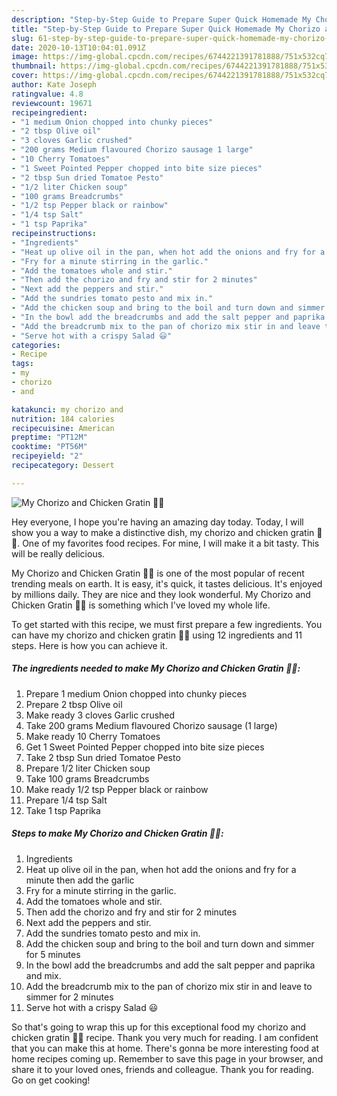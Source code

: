 ```yaml
---
description: "Step-by-Step Guide to Prepare Super Quick Homemade My Chorizo and Chicken Gratin 💜💚"
title: "Step-by-Step Guide to Prepare Super Quick Homemade My Chorizo and Chicken Gratin 💜💚"
slug: 61-step-by-step-guide-to-prepare-super-quick-homemade-my-chorizo-and-chicken-gratin
date: 2020-10-13T10:04:01.091Z
image: https://img-global.cpcdn.com/recipes/6744221391781888/751x532cq70/my-chorizo-and-chicken-gratin-💜💚-recipe-main-photo.jpg
thumbnail: https://img-global.cpcdn.com/recipes/6744221391781888/751x532cq70/my-chorizo-and-chicken-gratin-💜💚-recipe-main-photo.jpg
cover: https://img-global.cpcdn.com/recipes/6744221391781888/751x532cq70/my-chorizo-and-chicken-gratin-💜💚-recipe-main-photo.jpg
author: Kate Joseph
ratingvalue: 4.8
reviewcount: 19671
recipeingredient:
- "1 medium Onion chopped into chunky pieces"
- "2 tbsp Olive oil"
- "3 cloves Garlic crushed"
- "200 grams Medium flavoured Chorizo sausage 1 large"
- "10 Cherry Tomatoes"
- "1 Sweet Pointed Pepper chopped into bite size pieces"
- "2 tbsp Sun dried Tomatoe Pesto"
- "1/2 liter Chicken soup"
- "100 grams Breadcrumbs"
- "1/2 tsp Pepper black or rainbow"
- "1/4 tsp Salt"
- "1 tsp Paprika"
recipeinstructions:
- "Ingredients"
- "Heat up olive oil in the pan, when hot add the onions and fry for a minute then add the garlic"
- "Fry for a minute stirring in the garlic."
- "Add the tomatoes whole and stir."
- "Then add the chorizo and fry and stir for 2 minutes"
- "Next add the peppers and stir."
- "Add the sundries tomato pesto and mix in."
- "Add the chicken soup and bring to the boil and turn down and simmer for 5 minutes"
- "In the bowl add the breadcrumbs and add the salt pepper and paprika and mix."
- "Add the breadcrumb mix to the pan of chorizo mix stir in and leave to simmer for 2 minutes"
- "Serve hot with a crispy Salad 😃"
categories:
- Recipe
tags:
- my
- chorizo
- and

katakunci: my chorizo and 
nutrition: 184 calories
recipecuisine: American
preptime: "PT12M"
cooktime: "PT56M"
recipeyield: "2"
recipecategory: Dessert

---
```



![My Chorizo and Chicken Gratin 💜💚](https://img-global.cpcdn.com/recipes/6744221391781888/751x532cq70/my-chorizo-and-chicken-gratin-💜💚-recipe-main-photo.jpg)

Hey everyone, I hope you're having an amazing day today. Today, I will show you a way to make a distinctive dish, my chorizo and chicken gratin 💜💚. One of my favorites food recipes. For mine, I will make it a bit tasty. This will be really delicious.



My Chorizo and Chicken Gratin 💜💚 is one of the most popular of recent trending meals on earth. It is easy, it's quick, it tastes delicious. It's enjoyed by millions daily. They are nice and they look wonderful. My Chorizo and Chicken Gratin 💜💚 is something which I've loved my whole life.


To get started with this recipe, we must first prepare a few ingredients. You can have my chorizo and chicken gratin 💜💚 using 12 ingredients and 11 steps. Here is how you can achieve it.

<!--inarticleads1-->

##### The ingredients needed to make My Chorizo and Chicken Gratin 💜💚:

1. Prepare 1 medium Onion chopped into chunky pieces
1. Prepare 2 tbsp Olive oil
1. Make ready 3 cloves Garlic crushed
1. Take 200 grams Medium flavoured Chorizo sausage (1 large)
1. Make ready 10 Cherry Tomatoes
1. Get 1 Sweet Pointed Pepper chopped into bite size pieces
1. Take 2 tbsp Sun dried Tomatoe Pesto
1. Prepare 1/2 liter Chicken soup
1. Take 100 grams Breadcrumbs
1. Make ready 1/2 tsp Pepper black or rainbow
1. Prepare 1/4 tsp Salt
1. Take 1 tsp Paprika




<!--inarticleads2-->

##### Steps to make My Chorizo and Chicken Gratin 💜💚:

1. Ingredients
1. Heat up olive oil in the pan, when hot add the onions and fry for a minute then add the garlic
1. Fry for a minute stirring in the garlic.
1. Add the tomatoes whole and stir.
1. Then add the chorizo and fry and stir for 2 minutes
1. Next add the peppers and stir.
1. Add the sundries tomato pesto and mix in.
1. Add the chicken soup and bring to the boil and turn down and simmer for 5 minutes
1. In the bowl add the breadcrumbs and add the salt pepper and paprika and mix.
1. Add the breadcrumb mix to the pan of chorizo mix stir in and leave to simmer for 2 minutes
1. Serve hot with a crispy Salad 😃




So that's going to wrap this up for this exceptional food my chorizo and chicken gratin 💜💚 recipe. Thank you very much for reading. I am confident that you can make this at home. There's gonna be more interesting food at home recipes coming up. Remember to save this page in your browser, and share it to your loved ones, friends and colleague. Thank you for reading. Go on get cooking!

